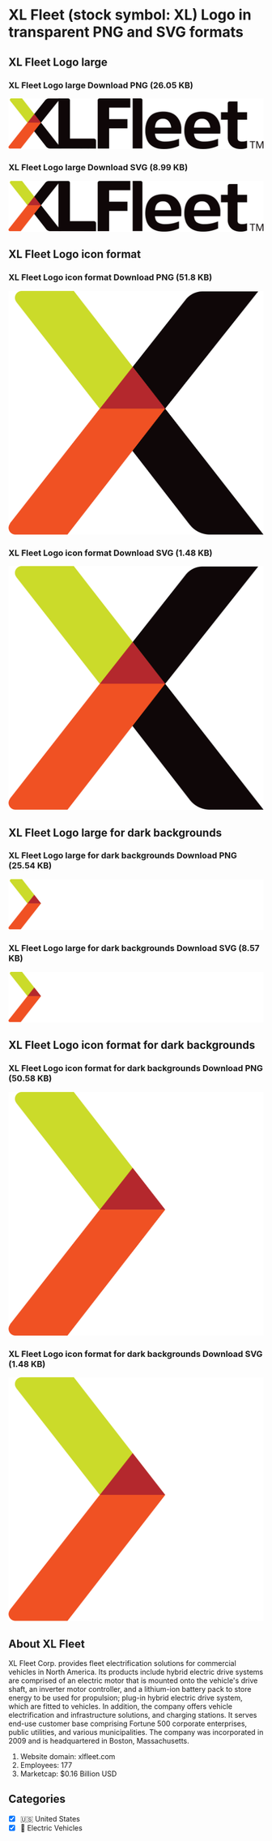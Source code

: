 # XL Fleet  (stock symbol: XL) Logo in transparent PNG and SVG formats

## XL Fleet  Logo large

### XL Fleet  Logo large Download PNG (26.05 KB)

![XL Fleet  Logo large Download PNG (26.05 KB)](/img/orig/XL_BIG-70b76aa8.png)

### XL Fleet  Logo large Download SVG (8.99 KB)

![XL Fleet  Logo large Download SVG (8.99 KB)](/img/orig/XL_BIG-b7900c5f.svg)

## XL Fleet  Logo icon format

### XL Fleet  Logo icon format Download PNG (51.8 KB)

![XL Fleet  Logo icon format Download PNG (51.8 KB)](/img/orig/XL-1921361f.png)

### XL Fleet  Logo icon format Download SVG (1.48 KB)

![XL Fleet  Logo icon format Download SVG (1.48 KB)](/img/orig/XL-7d17f0c1.svg)

## XL Fleet  Logo large for dark backgrounds

### XL Fleet  Logo large for dark backgrounds Download PNG (25.54 KB)

![XL Fleet  Logo large for dark backgrounds Download PNG (25.54 KB)](/img/orig/XL_BIG.D-f01e34c2.png)

### XL Fleet  Logo large for dark backgrounds Download SVG (8.57 KB)

![XL Fleet  Logo large for dark backgrounds Download SVG (8.57 KB)](/img/orig/XL_BIG.D-2285266d.svg)

## XL Fleet  Logo icon format for dark backgrounds

### XL Fleet  Logo icon format for dark backgrounds Download PNG (50.58 KB)

![XL Fleet  Logo icon format for dark backgrounds Download PNG (50.58 KB)](/img/orig/XL.D-d942dfac.png)

### XL Fleet  Logo icon format for dark backgrounds Download SVG (1.48 KB)

![XL Fleet  Logo icon format for dark backgrounds Download SVG (1.48 KB)](/img/orig/XL.D-65be6834.svg)

## About XL Fleet 

XL Fleet Corp. provides fleet electrification solutions for commercial vehicles in North America. Its products include hybrid electric drive systems are comprised of an electric motor that is mounted onto the vehicle's drive shaft, an inverter motor controller, and a lithium-ion battery pack to store energy to be used for propulsion; plug-in hybrid electric drive system, which are fitted to vehicles. In addition, the company offers vehicle electrification and infrastructure solutions, and charging stations. It serves end-use customer base comprising Fortune 500 corporate enterprises, public utilities, and various municipalities. The company was incorporated in 2009 and is headquartered in Boston, Massachusetts.

1. Website domain: xlfleet.com
2. Employees: 177
3. Marketcap: $0.16 Billion USD


## Categories
- [x] 🇺🇸 United States
- [x] 🔋 Electric Vehicles
